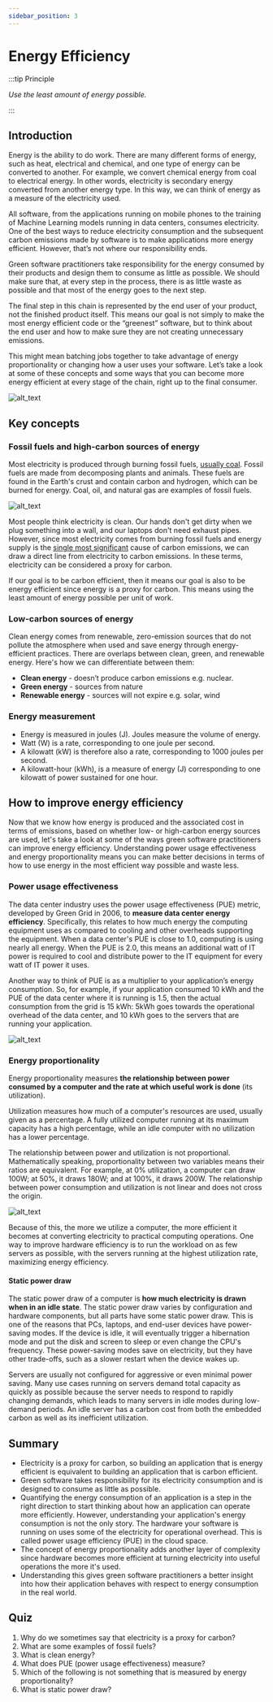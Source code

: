```yaml
---
sidebar_position: 3
---
```


# Energy Efficiency

:::tip Principle

*Use the least amount of energy possible.*

:::

## Introduction

Energy is the ability to do work. There are many different forms of energy, such as heat, electrical and chemical, and one type of energy can be converted to another. For example, we convert chemical energy from coal to electrical energy. In other words, electricity is secondary energy converted from another energy type. In this way, we can think of energy as a measure of the electricity used. 

All software, from the applications running on mobile phones to the training of Machine Learning models running in data centers, consumes electricity. One of the best ways to reduce electricity consumption and the subsequent carbon emissions made by software is to make applications more energy efficient. However, that’s not where our responsibility ends.

Green software practitioners take responsibility for the energy consumed by their products and design them to consume as little as possible. We should make sure that, at every step in the process, there is as little waste as possible and that most of the energy goes to the next step.

The final step in this chain is represented by the end user of your product, not the finished product itself. This means our goal is not simply to make the most energy efficient code or the “greenest” software, but to think about the end user and how to make sure they  are not creating unnecessary emissions.

This might mean batching jobs together to take advantage of energy proportionality or  changing how a user uses your software. Let’s take a look at some of these concepts and some ways that you can become more energy efficient at every stage of the chain, right up to the final consumer.


![alt_text](../../src/images/energy_efficiency.jpg "image_tooltip")

## Key concepts

### Fossil fuels and high-carbon sources of energy

Most electricity is produced through burning fossil fuels, [usually coal](https://ourworldindata.org/grapher/world-electricity-by-source). Fossil fuels are made from decomposing plants and animals. These fuels are found in the Earth's crust and contain carbon and hydrogen, which can be burned for energy. Coal, oil, and natural gas are examples of fossil fuels.

![alt_text](../../src/images/energy_efficiency2.jpg "image_tooltip")

Most people think electricity is clean. Our hands don't get dirty when we plug something into a wall, and our laptops don't need exhaust pipes. However, since most electricity comes from burning fossil fuels and energy supply is the [single most significant](https://www.eea.europa.eu/data-and-maps/daviz/change-of-co2-eq-emissions-2#tab-chart_4) cause of carbon emissions, we can draw a direct line from electricity to carbon emissions. In these terms, electricity can be considered a proxy for carbon.

If our goal is to be carbon efficient, then it means our goal is also to be energy efficient since energy is a proxy for carbon. This means using the least amount of energy possible per unit of work.

### Low-carbon sources of  energy

Clean energy comes from renewable, zero-emission sources that do not pollute the atmosphere when used and save energy through energy-efficient practices. There are overlaps between clean, green, and renewable energy. Here's how we can differentiate between them:

* **Clean energy** - doesn’t produce carbon emissions e.g. nuclear.
* **Green energy** - sources from nature
* **Renewable energy** - sources will not expire e.g. solar, wind

### Energy measurement

* Energy is measured in joules (J). Joules measure the volume of energy.
* Watt (W) is a rate, corresponding to one joule per second.
* A kilowatt (kW) is therefore also a rate, corresponding to 1000 joules per second.
* A kilowatt-hour (kWh), is a measure of energy (J) corresponding to one kilowatt of power sustained for one hour.

## How to improve energy efficiency

Now that we know how energy is produced and the associated cost in terms of emissions, based on whether low- or high-carbon energy sources are used, let's take a look at some of the ways green software practitioners can improve energy efficiency. Understanding power usage effectiveness and energy proportionality means you can make better decisions in terms of how to use energy in the most efficient way possible and waste less.

### Power usage effectiveness

The data center industry uses the power usage effectiveness (PUE) metric, developed by Green Grid in 2006, to **measure data center energy efficiency**. Specifically, this relates to how much energy the computing equipment uses as compared to cooling and other overheads supporting the equipment. When a data center's PUE is close to 1.0, computing is using nearly all energy. When the PUE is 2.0, this means an additional watt of IT power is required to cool and distribute power to the IT equipment for every watt of IT power it uses. 

Another way to think of PUE is as a multiplier to your application’s energy consumption. So, for example, if your application consumed 10 kWh and the PUE of the data center where it is running is 1.5, then the actual consumption from the grid is 15 kWh: 5kWh goes towards the operational overhead of the data center, and 10 kWh goes to the servers that are running your application.

![alt_text](../../src/images/energy_efficiency3.jpg "image_tooltip")

### Energy proportionality

Energy proportionality measures **the relationship between power consumed by a computer and the rate at which useful work is done** (its utilization).

Utilization measures how much of a computer's resources are used, usually given as a percentage. A fully utilized computer running at its maximum capacity has a high percentage, while an idle computer with no utilization has a lower percentage.

The relationship between power and utilization is not proportional. Mathematically speaking, proportionality between two variables means their ratios are equivalent. For example, at 0% utilization, a computer can draw 100W; at 50%, it draws 180W; and at 100%, it draws 200W. The relationship between power consumption and utilization is not linear and does not cross the origin.

![alt_text](../../src/images/energy_efficiency4.jpg "image_tooltip")

Because of this, the more we utilize a computer, the more efficient it becomes at converting electricity to practical computing operations. One way to improve hardware efficiency is to run the workload on as few servers as possible, with the servers running at the highest utilization rate, maximizing energy efficiency.

#### Static power draw

The static power draw of a computer is **how much electricity is drawn when in an idle state**. The static power draw varies by configuration and hardware components, but all parts have some static power draw. This is one of the reasons that PCs, laptops, and end-user devices have power-saving modes. If the device is idle, it will eventually trigger a hibernation mode and put the disk and screen to sleep or even change the CPU's frequency. These power-saving modes save on electricity, but they have other trade-offs, such as a slower restart when the device wakes up.

Servers are usually not configured for aggressive or even minimal power saving. Many use cases running on servers demand total capacity as quickly as possible because the server needs to respond to rapidly changing demands, which leads to many servers in idle modes during low-demand periods. An idle server has a carbon cost from both the embedded carbon as well as its inefficient utilization.

## Summary

* Electricity is a proxy for carbon, so building an application that is energy efficient is equivalent to building an application that is carbon efficient.
* Green software takes responsibility for its electricity consumption and is designed to consume as little as possible. 
* Quantifying the energy consumption of an application is a step in the right direction to start thinking about how an application can operate more efficiently. However, understanding your application's energy consumption is not the only story. The hardware your software is running on uses some of the electricity for operational overhead. This is called power usage efficiency (PUE) in the cloud space.
* The concept of energy proportionality adds another layer of complexity since hardware becomes more efficient at turning electricity into useful operations the more it's used.
* Understanding this gives green software practitioners a better insight into how their application behaves with respect to energy consumption in the real world.

## Quiz
1. Why do we sometimes say that electricity is a proxy for carbon?
2. What are some examples of fossil fuels?
3. What is clean energy?
4. What does PUE (power usage effectiveness) measure?
5. Which of the following is not something that is measured by energy proportionality?
6. What is static power draw?